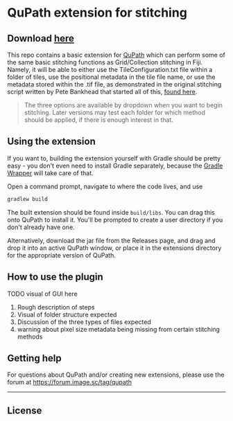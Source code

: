 # QuPath extension for stitching 
## Download [here](https://drive.google.com/file/d/1GspON9cjvjaHbjR2W6rgC6TBBNRuB_pY/view?usp=sharing)

This repo contains a basic extension for [QuPath](https://qupath.github.io) which can perform some of the same basic stitching functions as
Grid/Collection stitching in Fiji. Namely, it will be able to either use the TileConfiguration.txt file within a folder
of tiles, use the positional metadata in the tile file name, or use the metadata stored within the .tif file, as
demonstrated in the original stitching script written by Pete Bankhead that started all of this, [found here](https://gist.github.com/petebankhead/b5a86caa333de1fdcff6bdee72a20abe).

> The three options are available by dropdown when you want to begin stitching. Later versions may test each folder for which method should be applied, if there is enough interest in that.
> 

## Using the extension

If you want to, building the extension yourself with Gradle should be pretty easy - you don't even need to install Gradle separately, because the 
[Gradle Wrapper](https://docs.gradle.org/current/userguide/gradle_wrapper.html) will take care of that.

Open a command prompt, navigate to where the code lives, and use
```bash
gradlew build
```

The built extension should be found inside `build/libs`.
You can drag this onto QuPath to install it.
You'll be prompted to create a user directory if you don't already have one.

Alternatively, download the jar file from the Releases page, and drag and drop it into an active QuPath window, or place
it in the extensions directory for the appropriate version of QuPath.

## How to use the plugin
TODO visual of GUI here

1. Rough description of steps
2. Visual of folder structure expected
3. Discussion of the three types of files expected
4. warning about pixel size metadata being missing from certain stitching methods

## Getting help

For questions about QuPath and/or creating new extensions, please use the forum at https://forum.image.sc/tag/qupath

------

## License
